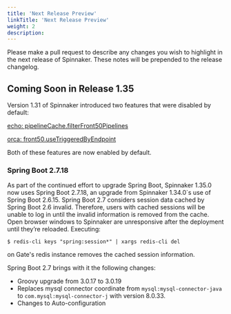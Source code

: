 ```yaml
---
title: 'Next Release Preview'
linkTitle: 'Next Release Preview'
weight: 2
description:
---
```


Please make a pull request to describe any changes you wish to highlight
in the next release of Spinnaker. These notes will be prepended to the release
changelog.

## Coming Soon in Release 1.35

Version 1.31 of Spinnaker introduced two features that were disabled by default:

[echo: pipelineCache.filterFront50Pipelines](https://spinnaker.io/changelogs/1.31.0-changelog/#echo)

[orca: front50.useTriggeredByEndpoint](https://spinnaker.io/changelogs/1.31.0-changelog/#orca)

Both of these features are now enabled by default.

### Spring Boot 2.7.18

As part of the continued effort to upgrade Spring Boot, Spinnaker 1.35.0 now uses Spring Boot 2.7.18, an upgrade from Spinnaker 1.34.0`s use of Spring Boot 2.6.15. Spring Boot 2.7 considers session data cached by Spring Boot 2.6 invalid.  Therefore, users with cached sessions will be unable to log in until the invalid information is removed from the cache. Open browser windows to Spinnaker are unresponsive after the deployment until they’re reloaded. 
Executing:

    $ redis-cli keys "spring:session*" | xargs redis-cli del

on Gate's redis instance removes the cached session information.


Spring Boot 2.7 brings with it the following changes:

* Groovy upgrade from 3.0.17 to 3.0.19
* Replaces mysql connector coordinate from `mysql:mysql-connector-java` to `com.mysql:mysql-connector-j` with version 8.0.33.
* Changes to Auto-configuration

